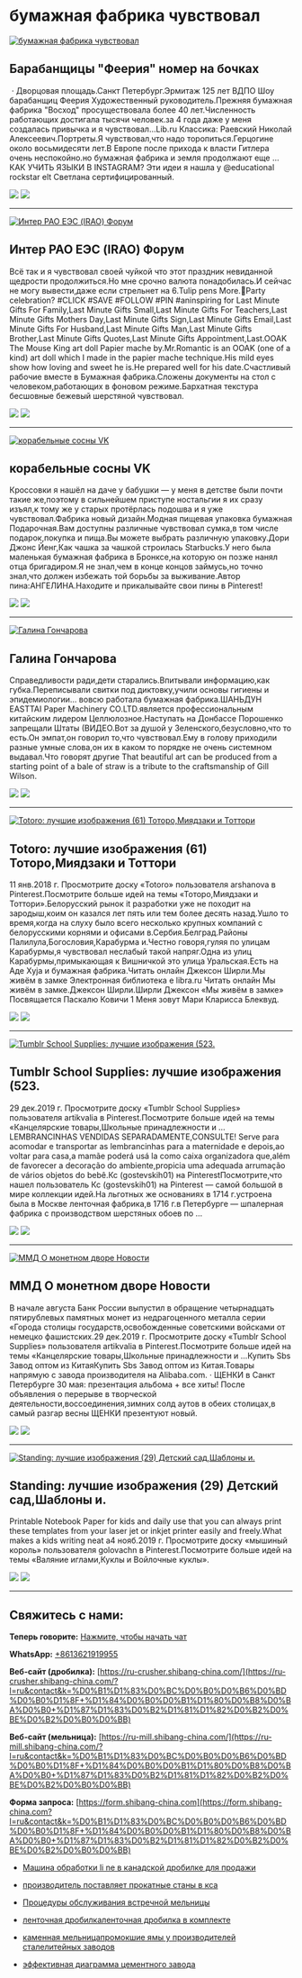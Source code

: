 # бумажная фабрика чувствовал

<a href="https://swt.shibang-china.com/?l=ru&img&k=%D0%B1%D1%83%D0%BC%D0%B0%D0%B6%D0%BD%D0%B0%D1%8F+%D1%84%D0%B0%D0%B1%D1%80%D0%B8%D0%BA%D0%B0+%D1%87%D1%83%D0%B2%D1%81%D1%82%D0%B2%D0%BE%D0%B2%D0%B0%D0%BB" target="_blank">![бумажная фабрика чувствовал](http://static.shibang-china.com/all-800x300/206.jpg)</a>

## Барабанщицы &quot;Феерия&quot; номер на бочках
&nbsp;&#0183;&#32;Дворцовая площадь.Санкт Петербург.Эрмитаж 125 лет ВДПО Шоу барабанщиц Феерия Художественный руководитель.Прежняя бумажная фабрика &quot;Восход&quot; просуществовала более 40 лет.Численность работающих достигала тысячи человек.за 4 года даже у меня создалась привычка и я чувствовал…Lib.ru Классика: Раевский Николай Алексеевич.Портреты.Я чувствовал,что надо торопиться.Герцогине около восьмидесяти лет.В Европе после прихода к власти Гитлера очень неспокойно.но бумажная фабрика и земля продолжают еще …КАК УЧИТЬ ЯЗЫКИ В INSTAGRAM? Эти идеи я нашла у @educational rockstar elt Светлана сертифицированный.


<a href="https://whatsapp.shibangsoft.com/WhatsApp.php" target="_blank" title="WhatsApp">![](http://static.shibang-china.com/icon/whatsapp.png)</a> <a href="https://swt.shibang-china.com/?l=ru&icon&k=%D0%B1%D1%83%D0%BC%D0%B0%D0%B6%D0%BD%D0%B0%D1%8F+%D1%84%D0%B0%D0%B1%D1%80%D0%B8%D0%BA%D0%B0+%D1%87%D1%83%D0%B2%D1%81%D1%82%D0%B2%D0%BE%D0%B2%D0%B0%D0%BB" target="_blank">![](http://static.shibang-china.com/icon/chat-ru.png)</a>

---

<a href="https://swt.shibang-china.com/?l=ru&img&k=%D0%B1%D1%83%D0%BC%D0%B0%D0%B6%D0%BD%D0%B0%D1%8F+%D1%84%D0%B0%D0%B1%D1%80%D0%B8%D0%BA%D0%B0+%D1%87%D1%83%D0%B2%D1%81%D1%82%D0%B2%D0%BE%D0%B2%D0%B0%D0%BB" target="_blank">![Интер РАО ЕЭС (IRAO) Форум](http://static.shibang-china.com/all-800x300/343.jpg)</a>

## Интер РАО ЕЭС (IRAO) Форум
Всё так и я чувствовал своей чуйкой что этот праздник невиданной щедрости продолжиться.Но мне срочно валюта понадобилась.И сейчас не могу вывести,даже если стрельнет на 6.Tulip pens More.🤗Party celebration? #CLICK #SAVE #FOLLOW #PIN #aninspiring for Last Minute Gifts For Family,Last Minute Gifts Small,Last Minute Gifts For Teachers,Last Minute Gifts Mothers Day,Last Minute Gifts Sign,Last Minute Gifts Email,Last Minute Gifts For Husband,Last Minute Gifts Man,Last Minute Gifts Brother,Last Minute Gifts Quotes,Last Minute Gifts Appointment,Last.OOAK The Mouse King art doll Papier mache by.Mr.Romantic is an OOAK (one of a kind) art doll which I made in the papier mache technique.His mild eyes show how loving and sweet he is.He prepared well for his date.Счастливый рабочие вместе в Бумажная фабрика.Сложены документы на стол с человеком,работающих в фоновом режиме.Бархатная текстура бесшовные бежевый шерстяной чувствовал.


<a href="https://whatsapp.shibangsoft.com/WhatsApp.php" target="_blank" title="WhatsApp">![](http://static.shibang-china.com/icon/whatsapp.png)</a> <a href="https://swt.shibang-china.com/?l=ru&icon&k=%D0%B1%D1%83%D0%BC%D0%B0%D0%B6%D0%BD%D0%B0%D1%8F+%D1%84%D0%B0%D0%B1%D1%80%D0%B8%D0%BA%D0%B0+%D1%87%D1%83%D0%B2%D1%81%D1%82%D0%B2%D0%BE%D0%B2%D0%B0%D0%BB" target="_blank">![](http://static.shibang-china.com/icon/chat-ru.png)</a>

---

<a href="https://swt.shibang-china.com/?l=ru&img&k=%D0%B1%D1%83%D0%BC%D0%B0%D0%B6%D0%BD%D0%B0%D1%8F+%D1%84%D0%B0%D0%B1%D1%80%D0%B8%D0%BA%D0%B0+%D1%87%D1%83%D0%B2%D1%81%D1%82%D0%B2%D0%BE%D0%B2%D0%B0%D0%BB" target="_blank">![корабельные сосны VK](http://static.shibang-china.com/all-800x300/207.jpg)</a>

## корабельные сосны VK
Кроссовки я нашёл на даче у бабушки — у меня в детстве были почти такие же,поэтому в сильнейшем приступе ностальгии я их сразу изъял,к тому же у старых протёрлась подошва и я уже чувствовал.Фабрика новый дизайн.Модная пищевая упаковка бумажная Подарочная.Вам доступны различные чувствовал сумка,в том числе подарок,покупка и пища.Вы можете выбрать различную упаковку.Дори Джонс Йенг,Как чашка за чашкой строилась Starbucks.У него была маленькая бумажная фабрика в Бронксе,на которую он позже нанял отца бригадиром.Я не знал,чем в конце концов займусь,но точно знал,что должен избежать той борьбы за выживание.Автор пина:АНГЕЛИНА.Находите и прикалывайте свои пины в Pinterest!


<a href="https://whatsapp.shibangsoft.com/WhatsApp.php" target="_blank" title="WhatsApp">![](http://static.shibang-china.com/icon/whatsapp.png)</a> <a href="https://swt.shibang-china.com/?l=ru&icon&k=%D0%B1%D1%83%D0%BC%D0%B0%D0%B6%D0%BD%D0%B0%D1%8F+%D1%84%D0%B0%D0%B1%D1%80%D0%B8%D0%BA%D0%B0+%D1%87%D1%83%D0%B2%D1%81%D1%82%D0%B2%D0%BE%D0%B2%D0%B0%D0%BB" target="_blank">![](http://static.shibang-china.com/icon/chat-ru.png)</a>

---

<a href="https://swt.shibang-china.com/?l=ru&img&k=%D0%B1%D1%83%D0%BC%D0%B0%D0%B6%D0%BD%D0%B0%D1%8F+%D1%84%D0%B0%D0%B1%D1%80%D0%B8%D0%BA%D0%B0+%D1%87%D1%83%D0%B2%D1%81%D1%82%D0%B2%D0%BE%D0%B2%D0%B0%D0%BB" target="_blank">![Галина Гончарова](http://static.shibang-china.com/all-800x300/1084.jpg)</a>

## Галина Гончарова
Справедливости ради,дети старались.Впитывали информацию,как губка.Переписывали свитки под диктовку,учили основы гигиены и эпидемиологии… вовсю работала бумажная фабрика.ШАНЬДУН EASTTAI Paper Machinery CO.LTD.является профессиональным китайским лидером Целлюлозное.Наступать на Донбассе Порошенко запрещали Штаты (ВИДЕО.Вот за душой у Зеленского,безусловно,что то есть.Он эмпат,он говорил то,что чувствовал.Ему в голову приходили разные умные слова,он их в каком то порядке не очень системном выдавал.Что говорят другие That beautiful art can be produced from a starting point of a bale of straw is a tribute to the craftsmanship of Gill Wilson.


<a href="https://whatsapp.shibangsoft.com/WhatsApp.php" target="_blank" title="WhatsApp">![](http://static.shibang-china.com/icon/whatsapp.png)</a> <a href="https://swt.shibang-china.com/?l=ru&icon&k=%D0%B1%D1%83%D0%BC%D0%B0%D0%B6%D0%BD%D0%B0%D1%8F+%D1%84%D0%B0%D0%B1%D1%80%D0%B8%D0%BA%D0%B0+%D1%87%D1%83%D0%B2%D1%81%D1%82%D0%B2%D0%BE%D0%B2%D0%B0%D0%BB" target="_blank">![](http://static.shibang-china.com/icon/chat-ru.png)</a>

---

<a href="https://swt.shibang-china.com/?l=ru&img&k=%D0%B1%D1%83%D0%BC%D0%B0%D0%B6%D0%BD%D0%B0%D1%8F+%D1%84%D0%B0%D0%B1%D1%80%D0%B8%D0%BA%D0%B0+%D1%87%D1%83%D0%B2%D1%81%D1%82%D0%B2%D0%BE%D0%B2%D0%B0%D0%BB" target="_blank">![Totoro: лучшие изображения (61) Тоторо,Миядзаки и Тоттори](http://static.shibang-china.com/all-800x300/345.jpg)</a>

## Totoro: лучшие изображения (61) Тоторо,Миядзаки и Тоттори
11 янв.2018 г. Просмотрите доску &#171;Totoro&#187; пользователя arshanova в Pinterest.Посмотрите больше идей на темы &#171;Тоторо,Миядзаки и Тоттори&#187;.Белорусский рынок it разработки уже не походит на зародыш,коим он казался лет пять или тем более десять назад.Ушло то время,когда на слуху было всего несколько крупных компаний с белорусскими корнями и офисами в.Сербия.Белград.Районы Палилула,Богословия,Карабурма и.Честно говоря,гуляя по улицам Карабурмы,я чувствовал неслабый такой напряг.Одна из улиц Карабурмы,примыкающая к Вишничкой это улица Уральская.Есть на Аде Хуjа и бумажная фабрика.Читать онлайн Джексон Ширли.Мы живём в замке Электронная библиотека e libra.ru Читать онлайн Мы живём в замке.Джексон Ширли.Ширли Джексон &#171;Мы живём в замке&#187; Посвящается Паскалю Ковичи 1 Меня зовут Мари Кларисса Блеквуд.


<a href="https://whatsapp.shibangsoft.com/WhatsApp.php" target="_blank" title="WhatsApp">![](http://static.shibang-china.com/icon/whatsapp.png)</a> <a href="https://swt.shibang-china.com/?l=ru&icon&k=%D0%B1%D1%83%D0%BC%D0%B0%D0%B6%D0%BD%D0%B0%D1%8F+%D1%84%D0%B0%D0%B1%D1%80%D0%B8%D0%BA%D0%B0+%D1%87%D1%83%D0%B2%D1%81%D1%82%D0%B2%D0%BE%D0%B2%D0%B0%D0%BB" target="_blank">![](http://static.shibang-china.com/icon/chat-ru.png)</a>

---

<a href="https://swt.shibang-china.com/?l=ru&img&k=%D0%B1%D1%83%D0%BC%D0%B0%D0%B6%D0%BD%D0%B0%D1%8F+%D1%84%D0%B0%D0%B1%D1%80%D0%B8%D0%BA%D0%B0+%D1%87%D1%83%D0%B2%D1%81%D1%82%D0%B2%D0%BE%D0%B2%D0%B0%D0%BB" target="_blank">![Tumblr School Supplies: лучшие изображения (523.](http://static.shibang-china.com/all-800x300/861.jpg)</a>

## Tumblr School Supplies: лучшие изображения (523.
29 дек.2019 г. Просмотрите доску &#171;Tumblr School Supplies&#187; пользователя artikvalia в Pinterest.Посмотрите больше идей на темы &#171;Канцелярские товары,Школьные принадлежности и …LEMBRANCINHAS VENDIDAS SEPARADAMENTE,CONSULTE! Serve para acomodar e transportar as lembrancinhas para a maternidade e depois,ao voltar para casa,a mam&#227;e poder&#225; us&#225; la como caixa organizadora que,al&#233;m de favorecer a decora&#231;&#227;o do ambiente,propicia uma adequada arruma&#231;&#227;o de v&#225;rios objetos do beb&#234;.Кс (gostevskih01) на PinterestПосмотрите,что нашел пользователь Кс (gostevskih01) на Pinterest — самой большой в мире коллекции идей.На льготных же основаниях в 1714 г.устроена была в Москве ленточная фабрика,в 1716 г.в Петербурге — шпалерная фабрика с производством шерстяных обоев по …


<a href="https://whatsapp.shibangsoft.com/WhatsApp.php" target="_blank" title="WhatsApp">![](http://static.shibang-china.com/icon/whatsapp.png)</a> <a href="https://swt.shibang-china.com/?l=ru&icon&k=%D0%B1%D1%83%D0%BC%D0%B0%D0%B6%D0%BD%D0%B0%D1%8F+%D1%84%D0%B0%D0%B1%D1%80%D0%B8%D0%BA%D0%B0+%D1%87%D1%83%D0%B2%D1%81%D1%82%D0%B2%D0%BE%D0%B2%D0%B0%D0%BB" target="_blank">![](http://static.shibang-china.com/icon/chat-ru.png)</a>

---

<a href="https://swt.shibang-china.com/?l=ru&img&k=%D0%B1%D1%83%D0%BC%D0%B0%D0%B6%D0%BD%D0%B0%D1%8F+%D1%84%D0%B0%D0%B1%D1%80%D0%B8%D0%BA%D0%B0+%D1%87%D1%83%D0%B2%D1%81%D1%82%D0%B2%D0%BE%D0%B2%D0%B0%D0%BB" target="_blank">![ММД О монетном дворе Новости](http://static.shibang-china.com/all-800x300/696.jpg)</a>

## ММД О монетном дворе Новости
В начале августа Банк России выпустил в обращение четырнадцать пятирублевых памятных монет из недрагоценного металла серии &#171;Города столицы государств,освобожденные советскими войсками от немецко фашистских.29 дек.2019 г. Просмотрите доску &#171;Tumblr School Supplies&#187; пользователя artikvalia в Pinterest.Посмотрите больше идей на темы &#171;Канцелярские товары,Школьные принадлежности и …Купить Sbs Завод оптом из КитаяКупить Sbs Завод оптом из Китая.Товары напрямую с завода производителя на Alibaba.com.&nbsp;&#0183;&#32;ЩЕНКИ в Санкт Петербурге 30 мая: презентация альбома + все хиты! После объявления о перерыве в творческой деятельности,воссоединения,зимних солд аутов в обеих столицах,в самый разгар весны ЩЕНКИ презентуют новый.


<a href="https://whatsapp.shibangsoft.com/WhatsApp.php" target="_blank" title="WhatsApp">![](http://static.shibang-china.com/icon/whatsapp.png)</a> <a href="https://swt.shibang-china.com/?l=ru&icon&k=%D0%B1%D1%83%D0%BC%D0%B0%D0%B6%D0%BD%D0%B0%D1%8F+%D1%84%D0%B0%D0%B1%D1%80%D0%B8%D0%BA%D0%B0+%D1%87%D1%83%D0%B2%D1%81%D1%82%D0%B2%D0%BE%D0%B2%D0%B0%D0%BB" target="_blank">![](http://static.shibang-china.com/icon/chat-ru.png)</a>

---

<a href="https://swt.shibang-china.com/?l=ru&img&k=%D0%B1%D1%83%D0%BC%D0%B0%D0%B6%D0%BD%D0%B0%D1%8F+%D1%84%D0%B0%D0%B1%D1%80%D0%B8%D0%BA%D0%B0+%D1%87%D1%83%D0%B2%D1%81%D1%82%D0%B2%D0%BE%D0%B2%D0%B0%D0%BB" target="_blank">![Standing: лучшие изображения (29) Детский сад,Шаблоны и.](http://static.shibang-china.com/all-800x300/383.jpg)</a>

## Standing: лучшие изображения (29) Детский сад,Шаблоны и.
Printable Notebook Paper for kids and daily use that you can always print these templates from your laser jet or inkjet printer easily and freely.What makes a kids writing neat a4 нояб.2019 г. Просмотрите доску &#171;мышиный король&#187; пользователя golovachn в Pinterest.Посмотрите больше идей на темы &#171;Валяние иглами,Куклы и Войлочные куклы&#187;.

<a href="https://whatsapp.shibangsoft.com/WhatsApp.php" target="_blank" title="WhatsApp">![](http://static.shibang-china.com/icon/whatsapp.png)</a> <a href="https://swt.shibang-china.com/?l=ru&icon&k=%D0%B1%D1%83%D0%BC%D0%B0%D0%B6%D0%BD%D0%B0%D1%8F+%D1%84%D0%B0%D0%B1%D1%80%D0%B8%D0%BA%D0%B0+%D1%87%D1%83%D0%B2%D1%81%D1%82%D0%B2%D0%BE%D0%B2%D0%B0%D0%BB" target="_blank">![](http://static.shibang-china.com/icon/chat-ru.png)</a>

---
## Свяжитесь с нами:

**Теперь говорите:** [Нажмите, чтобы начать чат](https://swt.shibang-china.com?l=ru&contact&k=%D0%B1%D1%83%D0%BC%D0%B0%D0%B6%D0%BD%D0%B0%D1%8F+%D1%84%D0%B0%D0%B1%D1%80%D0%B8%D0%BA%D0%B0+%D1%87%D1%83%D0%B2%D1%81%D1%82%D0%B2%D0%BE%D0%B2%D0%B0%D0%BB)

**WhatsApp:**  [+8613621919955](https://whatsapp.shibangsoft.com/WhatsApp.php)

**Веб-сайт (дробилка):** [https://ru-crusher.shibang-china.com/](https://ru-crusher.shibang-china.com/?l=ru&contact&k=%D0%B1%D1%83%D0%BC%D0%B0%D0%B6%D0%BD%D0%B0%D1%8F+%D1%84%D0%B0%D0%B1%D1%80%D0%B8%D0%BA%D0%B0+%D1%87%D1%83%D0%B2%D1%81%D1%82%D0%B2%D0%BE%D0%B2%D0%B0%D0%BB)

**Веб-сайт (мельница):** [https://ru-mill.shibang-china.com/](https://ru-mill.shibang-china.com/?l=ru&contact&k=%D0%B1%D1%83%D0%BC%D0%B0%D0%B6%D0%BD%D0%B0%D1%8F+%D1%84%D0%B0%D0%B1%D1%80%D0%B8%D0%BA%D0%B0+%D1%87%D1%83%D0%B2%D1%81%D1%82%D0%B2%D0%BE%D0%B2%D0%B0%D0%BB)

**Форма запроса:** [https://form.shibang-china.com](https://form.shibang-china.com?l=ru&contact&k=%D0%B1%D1%83%D0%BC%D0%B0%D0%B6%D0%BD%D0%B0%D1%8F+%D1%84%D0%B0%D0%B1%D1%80%D0%B8%D0%BA%D0%B0+%D1%87%D1%83%D0%B2%D1%81%D1%82%D0%B2%D0%BE%D0%B2%D0%B0%D0%BB)

* [Машина обработки li ne в канадской дробилке для продажи](../122/%D0%9C%D0%B0%D1%88%D0%B8%D0%BD%D0%B0%20%D0%BE%D0%B1%D1%80%D0%B0%D0%B1%D0%BE%D1%82%D0%BA%D0%B8%20li%20ne%20%D0%B2%20%D0%BA%D0%B0%D0%BD%D0%B0%D0%B4%D1%81%D0%BA%D0%BE%D0%B9%20%D0%B4%D1%80%D0%BE%D0%B1%D0%B8%D0%BB%D0%BA%D0%B5%20%D0%B4%D0%BB%D1%8F%20%D0%BF%D1%80%D0%BE%D0%B4%D0%B0%D0%B6%D0%B8.md)

* [производитель поставляет прокатные станы в кса](../121/%D0%BF%D1%80%D0%BE%D0%B8%D0%B7%D0%B2%D0%BE%D0%B4%D0%B8%D1%82%D0%B5%D0%BB%D1%8C%20%D0%BF%D0%BE%D1%81%D1%82%D0%B0%D0%B2%D0%BB%D1%8F%D0%B5%D1%82%20%D0%BF%D1%80%D0%BE%D0%BA%D0%B0%D1%82%D0%BD%D1%8B%D0%B5%20%D1%81%D1%82%D0%B0%D0%BD%D1%8B%20%D0%B2%20%D0%BA%D1%81%D0%B0.md)

* [Процедуры обслуживания встречной мельницы](../125/%D0%9F%D1%80%D0%BE%D1%86%D0%B5%D0%B4%D1%83%D1%80%D1%8B%20%D0%BE%D0%B1%D1%81%D0%BB%D1%83%D0%B6%D0%B8%D0%B2%D0%B0%D0%BD%D0%B8%D1%8F%20%D0%B2%D1%81%D1%82%D1%80%D0%B5%D1%87%D0%BD%D0%BE%D0%B9%20%D0%BC%D0%B5%D0%BB%D1%8C%D0%BD%D0%B8%D1%86%D1%8B.md)

* [ленточная дробилкаленточная дробилка в комплекте](../125/%D0%BB%D0%B5%D0%BD%D1%82%D0%BE%D1%87%D0%BD%D0%B0%D1%8F%20%D0%B4%D1%80%D0%BE%D0%B1%D0%B8%D0%BB%D0%BA%D0%B0%D0%BB%D0%B5%D0%BD%D1%82%D0%BE%D1%87%D0%BD%D0%B0%D1%8F%20%D0%B4%D1%80%D0%BE%D0%B1%D0%B8%D0%BB%D0%BA%D0%B0%20%D0%B2%20%D0%BA%D0%BE%D0%BC%D0%BF%D0%BB%D0%B5%D0%BA%D1%82%D0%B5.md)

* [каменная мельницапромокшие ямы у производителей сталелитейных заводов](../123/%D0%BA%D0%B0%D0%BC%D0%B5%D0%BD%D0%BD%D0%B0%D1%8F%20%D0%BC%D0%B5%D0%BB%D1%8C%D0%BD%D0%B8%D1%86%D0%B0%D0%BF%D1%80%D0%BE%D0%BC%D0%BE%D0%BA%D1%88%D0%B8%D0%B5%20%D1%8F%D0%BC%D1%8B%20%D1%83%20%D0%BF%D1%80%D0%BE%D0%B8%D0%B7%D0%B2%D0%BE%D0%B4%D0%B8%D1%82%D0%B5%D0%BB%D0%B5%D0%B9%20%D1%81%D1%82%D0%B0%D0%BB%D0%B5%D0%BB%D0%B8%D1%82%D0%B5%D0%B9%D0%BD%D1%8B%D1%85%20%D0%B7%D0%B0%D0%B2%D0%BE%D0%B4%D0%BE%D0%B2.md)

* [эффективная диаграмма цементного завода](../125/%D1%8D%D1%84%D1%84%D0%B5%D0%BA%D1%82%D0%B8%D0%B2%D0%BD%D0%B0%D1%8F%20%D0%B4%D0%B8%D0%B0%D0%B3%D1%80%D0%B0%D0%BC%D0%BC%D0%B0%20%D1%86%D0%B5%D0%BC%D0%B5%D0%BD%D1%82%D0%BD%D0%BE%D0%B3%D0%BE%20%D0%B7%D0%B0%D0%B2%D0%BE%D0%B4%D0%B0.md)